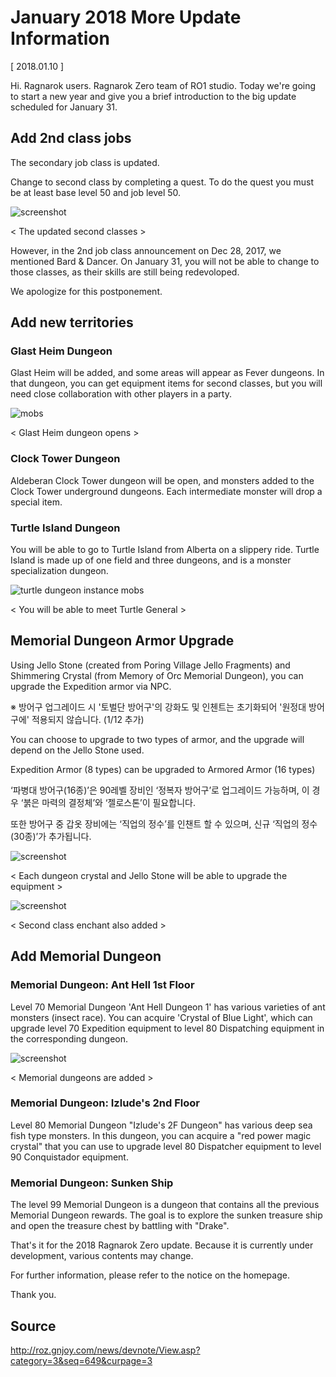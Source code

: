 # January 2018 More Update Information

[ 2018.01.10 ]

Hi. Ragnarok users. Ragnarok Zero team of RO1 studio. Today we're going to start a new year and give you a brief introduction to the big update scheduled for January 31.

## Add 2nd class jobs

The secondary job class is updated.

Change to second class by completing a quest. To do the quest you must be at least base level 50 and job level 50.

![screenshot](http://imgc.gnjoy.com/ufile/common/2018/01/10/055114_Qe2l1nII.png)

< The updated second classes >

However, in the 2nd job class announcement on Dec 28, 2017, we mentioned Bard & Dancer. On January 31, you will not be able to change to those classes, as their skills are still being redevoloped.

We apologize for this postponement.

## Add new territories

### Glast Heim Dungeon

Glast Heim will be added, and some areas will appear as Fever dungeons. In that dungeon, you can get equipment items for second classes, but you will need close collaboration with other players in a party.

![mobs](http://imgc.gnjoy.com/ufile/common/2018/01/10/055448_aOiHhXL6.png)

< Glast Heim dungeon opens >

### Clock Tower Dungeon

Aldeberan Clock Tower dungeon will be open, and monsters added to the Clock Tower underground dungeons. Each intermediate monster will drop a special item.

### Turtle Island Dungeon

You will be able to go to Turtle Island from Alberta on a slippery ride. Turtle Island is made up of one field and three dungeons, and is a monster specialization dungeon.

![turtle dungeon instance mobs](http://imgc.gnjoy.com/ufile/common/2018/01/10/055629_lEgmYGtO.png)

< You will be able to meet Turtle General >

## Memorial Dungeon Armor Upgrade

Using Jello Stone (created from Poring Village Jello Fragments) and Shimmering Crystal (from Memory of Orc Memorial Dungeon), you can upgrade the Expedition armor via NPC.

※ 방어구 업그레이드 시 '토벌단 방어구'의 강화도 및 인첸트는 초기화되어 '원정대 방어구에' 적용되지 않습니다. (1/12 추가)

You can choose to upgrade to two types of armor, and the upgrade will depend on the Jello Stone used.

Expedition Armor (8 types) can be upgraded to Armored Armor (16 types)

‘파병대 방어구(16종)’은 90레벨 장비인 ‘정복자 방어구’로 업그레이드 가능하며, 이 경우 ‘붉은 마력의 결정체’와 ‘젤로스톤’이 필요합니다.

또한 방어구 중 갑옷 장비에는 ‘직업의 정수’를 인챈트 할 수 있으며, 신규 ‘직업의 정수(30종)’가 추가됩니다.

![screenshot](http://imgc.gnjoy.com/ufile/common/2018/01/10/055841_B3MAKUN7.png)

< Each dungeon crystal and Jello Stone will be able to upgrade the equipment >

![screenshot](http://imgc.gnjoy.com/ufile/common/2018/01/10/055851_9LAlUgVy.png)

< Second class enchant also added >

## Add Memorial Dungeon

### Memorial Dungeon: Ant Hell 1st Floor

Level 70 Memorial Dungeon 'Ant Hell Dungeon 1' has various varieties of ant monsters (insect race). You can acquire 'Crystal of Blue Light', which can upgrade level 70 Expedition equipment to level 80 Dispatching equipment in the corresponding dungeon.

![screenshot](http://imgc.gnjoy.com/ufile/common/2018/01/10/055929_BSKIslfZ.png)

< Memorial dungeons are added >

### Memorial Dungeon: Izlude's 2nd Floor
 
Level 80 Memorial Dungeon "Izlude's 2F Dungeon" has various deep sea fish type monsters. In this dungeon, you can acquire a "red power magic crystal" that you can use to upgrade level 80 Dispatcher equipment to level 90 Conquistador equipment.

### Memorial Dungeon: Sunken Ship

The level 99 Memorial Dungeon is a dungeon that contains all the previous Memorial Dungeon rewards. The goal is to explore the sunken treasure ship and open the treasure chest by battling with "Drake".

That's it for the 2018 Ragnarok Zero update. Because it is currently under development, various contents may change.

For further information, please refer to the notice on the homepage.

Thank you.

## Source
http://roz.gnjoy.com/news/devnote/View.asp?category=3&seq=649&curpage=3